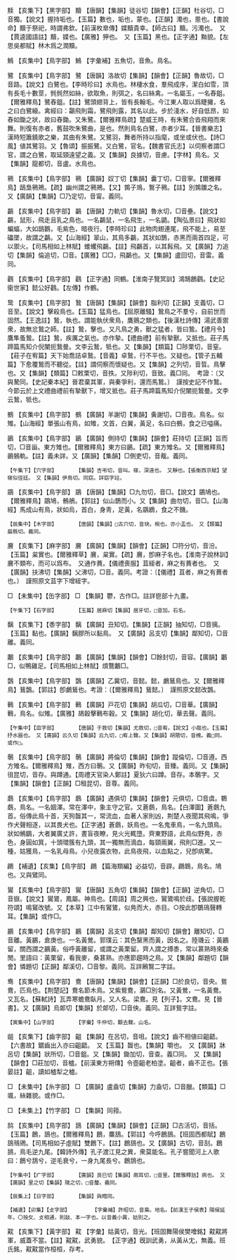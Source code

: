 <!-- { "loadSidebar": true } -->
黩	【亥集下】【黑字部】	黷	【唐韻】【集韻】徒谷切【韻會】【正韻】杜谷切，□音獨。【說文】握持垢也。【玉篇】數也，垢也，蒙也。【正韻】濁也，慁也。【書說命】黷于祭祀，時謂弗欽。【前漢枚臯傳】媟黷貴幸。【師古曰】黷。污濁也。　又【賈逵國語註】黷，媟也。【廣雅】狎也。　又【玉篇】黑也。【正字通】黝貌。【左思吳都賦】林木爲之潤黷。

鷠	【亥集中】【鳥字部】	鷠	【字彙補】五魚切，音魚。鳥名。

鷺	【亥集中】【鳥字部】	鷺	【唐韻】洛故切【集韻】【韻會】【正韻】魯故切，□音路。【說文】白鷺也。【李時珍曰】水鳥也。林棲水食，羣飛成序，潔白如雪，頂有長毛十數莖，毿毿然如絲，欲取魚，則弭之，名曰絲禽。一名屬玉，一名舂鉏。【爾雅釋鳥】鷺舂鉏。【註】鷺頭翅背上，皆有長翰毛。今江東人取以爲睫攡，名之曰白鷺縗。禽經曰：鸘飛則霜，鷺飛則露，其名以此。步於淺水，好自低昂，如舂如鋤之狀，故曰舂鋤。又朱鷺。【爾雅釋鳥疏】楚威王時，有朱鷺合沓飛翔而來舞。則復有赤者，舊鼓吹朱鷺曲，是也。然則鳥名白鷺，赤者少耳。【晉書樂志】漢時短簫鐃歌之樂，其曲有朱鷺。又鷺羽，舞者所持以指麾，或坐或伏也。【詩□風】値其鷺羽。又【魯頌】振振鷺。又白鷺，官名。【魏書官氏志】以伺察者謂□官，謂之白鷺，取延頸遠望之義。又【集韻】良據切，音慮。【字林】鳥名。又【集韻】龍都切，音盧。水鳥也。

鸋	【亥集中】【鳥字部】	鸋	【廣韻】奴丁切【集韻】囊丁切，□音寧。【爾雅釋鳥】鴟梟鸋鴂。【疏】幽州謂之鸋鴂。【又】鶉子鳼，鴽子鸋。【註】別鶉雛之名。又【廣韻】【集韻】□乃定切，音甯。義同。

鸓	【亥集中】【鳥字部】	鸓	【唐韻】力軌切【集韻】魯水切，□音壘。【說文】鸓，鼠形，飛走且乳之鳥也。一名鸓鼠，一名飛生，一名鼯。【陶弘景曰】飛狀如蝙蝠，大如鴟鵝，毛紫色，暗夜行。【李時珍曰】此物肉翅連尾，飛不能上，易至礧墜，故謂之鸓。又【山海經】翠山，其鳥多鸓，其狀如鵲，赤黑而兩首四足，可以禦火。【司馬相如上林賦】蜼蠼飛鸓。【註】飛鸓首，以其髥飛。又【廣韻】力追切【集韻】倫追切，□音。【廣雅】□□，飛鸓也。又【集韻】盧回切，音雷。義同。

鸖	【亥集中】【鳥字部】	鸖	【正字通】同鶴。【淮南子覽冥訓】鴻鵠鶬鸖。【史記衞世家】懿公好鸖。【左傳】作鶴。

鸷	【亥集中】【鳥字部】	鷙	【唐韻】【集韻】【韻會】脂利切【正韻】支義切，□音至。【說文】擊殺鳥也。【玉篇】猛鳥也。【屈原離騷】鷙鳥之不羣兮，自前世而固然。【王逸註】鷙，執也。謂能執伏衆鳥，鷹鸇之類也。【後漢杜詩傳】湯武善禦衆，故無忿鷙之師。【註】鷙，擊也。又凡鳥之勇，獸之猛者，皆曰鷙。【禮月令】鷹隼蚤鷙。【註】鷙，疾厲之氣也。亦作摯。【禮曲禮】前有摯獸。又抵也。莊子馬蹄篇馬知介倪闉扼鷙曼。文李云鷙，牴也。又【集韻】【類篇】□陟栗切，音窒。【莊子在宥篇】天下始喬詰卓鷙。【音義】卓鷙，行不平也。又疑也。【管子五輔篇】下愈覆鷙而不聽從。【註】謂伺察而懷疑也。又【集韻】之列切，音晢。鳥擊也。又【集韻】【類篇】□敕栗切，音抶。又陟利切，音致。義□同。　考證：〔又與騺同。【史記秦本紀】晉君棄其軍，與秦爭利，還而馬鷙。〕　謹按史記不作鷙。今節云於上文禮曲禮前有摯獸下，增又抵也。莊子馬蹄篇馬知介倪闉扼鷙曼。文李云鷙，牴也。 

鵺	【亥集中】【鳥字部】	鵺	【廣韻】羊謝切【集韻】夤謝切，□音夜。鳥名。似雉。【山海經】單張山有鳥，如雉，文首，白翼，黃足，名曰白鵺，食之已嗌痛。

鶅	【亥集中】【鳥字部】	鶅	【廣韻】側持切【集韻】【韻會】莊持切【正韻】旨而切，□音甾。東方雉也。【爾雅釋鳥】東方曰鶅。【疏】東方雉名。又【爾雅釋鳥】鶅鵵軌。【註】義未詳。又【廣韻】【集韻】□側吏切，音胾。義同。

	【午集下】【穴字部】		【集韻】吉弔切，音叫。窱，深遠也。　又靜也。【張衡西京賦】望窱似徑廷。　又【集韻】伊鳥切。同窈。詳窈字註。

鶌	【亥集中】【鳥字部】	鶌	【唐韻】【集韻】□九勿切，音□。【說文】鶌鳩也。【爾雅釋鳥】鶌鳩，鶻鵃。【郭註】似山鵲而小。又【集韻】曲勿切，音□。【山海經】馬成山有鳥，狀如烏，首白，身靑，足黃，名鶌鶋，食之不饑。

	【辰集中】【木字部】		【唐韻】【集韻】□古穴切，音玦。椀也。亦小盂也。　又【類篇】扁縣切。義同。

黂	【亥集下】【麻字部】	黂	【廣韻】【集韻】【韻會】【正韻】□符分切，音汾。【玉篇】枲實也。【爾雅釋草】黂，枲實。【疏】黂，卽麻子名也。【淮南子說林訓】黂不類布，而可以爲布。　又通作蕡。【儀禮喪服】苴絰者，麻之有蕡者也。　又【廣韻】扶沸切【集韻】父沸切，□音。義同。考證：〔【儀禮】苴者，麻之有蕡者也。〕　謹照原文苴字下增絰字。 

□	【未集中】【缶字部】	□	【集韻】鬱，古作□。註詳鬯部十九畫。

	【午集下】【石字部】		【玉篇】居麻切【集韻】居牙切，□音加。石名。

黐	【亥集下】【黍字部】	黐	【廣韻】丑知切。【集韻】【正韻】抽知切，□音摛。【玉篇】黏也。【廣韻】黐膠所以黏鳥。　又【廣韻】呂支切【集韻】鄰知切，□音離。義同。

鷛	【亥集中】【鳥字部】	鷛	【廣韻】【集韻】【韻會】□餘封切，音容。【廣韻】鷛□，似鴨雞足。【司馬相如上林賦】煩鶩鷛□。

鷧	【亥集中】【鳥字部】	鷧	【廣韻】乙冀切，音懿。懿，鸕鶿鳥也。又【爾雅釋鳥】鶿鷧。【郭註】卽鸕鶿也。考證：〔【爾雅釋鳥】鶿懿。〕　謹照原文懿改鷧。 

鷨	【亥集中】【鳥字部】	鷨	【廣韻】戸花切【集韻】胡瓜切，□音華。【廣韻】鷨，鳥名。似雉。【廣雅】鴣穀擊鷨布穀。又【集韻】胡化切，華去聲。義同。

	【午集中】【皿字部】		【唐韻】于救切【集韻】尤救切，□音宥。【說文】小甌也。【玉篇】抒水器也。　又【廣韻】云久切【集韻】云九切，□宥上聲。又【集韻】胡隈切，音槐。義□同。　或作□。

鷷	【亥集中】【鳥字部】	鷷	【廣韻】將倫切【集韻】【韻會】蹤倫切，□音遵。西方雉名。【爾雅釋鳥】雉，西方曰鷷。又【廣韻】昨旬切，音臻。義同。又【集韻】徂昆切，音存。與蹲通。【周禮天官染人鄭註】夏狄六曰蹲。音存。本鷷字。又【集韻】【韻會】【正韻】□租昆切，音尊。義同。

鸆	【亥集中】【鳥字部】	鸆	【廣韻】遇俱切【集韻】【韻會】元俱切，□音虞。鸅鸆，鳥名。一名婟澤。常在澤中，象主守之官。又蒼鸆，鳥名。【白澤圖】蒼鸆九首。俗傳此鳥十首，天狗齧其一，常流血，血著人家則凶，荆楚人夜聞其飛鳴，爭作犬聲相逐，以其畏犬也。【正字通】蒼鸆，妖鳥也。一名鬼車鳥，一名九頭鳥。狀如鵂鶹，大者翼廣丈許，晝盲夜瞭，見火光輒墮。齊東野語，此鳥似野鳧，赤色，身圓如箕，十頭環簇有九頭，其一獨無而滴血，每頸兩翼，飛則□進。又一種，姑獲鳥，一名乳母鳥。小兒夜露衣物，此鳥夜飛，以血點之，兒卽病驚。

鸊	【補遺】【亥集】【鳥字部】	鸊	【篇海類編】必益切，音辟。鸊鷱，鳥名。鳩也。又與鷿同。

鸑	【亥集中】【鳥字部】	鸑	【唐韻】五角切【集韻】【韻會】【正韻】逆角切，□音嶽。【說文】鸑鷟，鳳屬。神鳥也。【周語】周之興也，鸑鷟鳴於歧。【張說握乾符頌】鳴鸑改號。又【本草】江中有鸑鷟，似鳧而大，赤目。○按此卽鸀鳿聲轉耳。【集韻】或作□。

鸝	【亥集中】【鳥字部】	鸝	【廣韻】呂支切【集韻】鄰知切【韻會】離知切，□音離。黃鸝，倉庚也。一名黃鶯。郭璞云：其色黧黑而黃，因名之。陸璣云：黃鸝留，關西謂之鸝黃。俗呼黃離留，或謂之黃栗留。齊人謂之搏黍，常以葚熟時來桑閒。里語曰：黃栗留，看我麥，桑葚熟。亦應節趨時之鳥。又【集韻】鄰題切【韻會】憐題切【正韻】鄰溪切，□音黎。義同。互詳鶊鵹二字註。

鸯	【亥集中】【鳥字部】	鴦	【唐韻】【集韻】【韻會】【正韻】□於良切，音央。鴛鴦，匹鳥也。【荆楚記】鴦名節木鳥。又紫鴛鴦，鸂□別名。又黃鶯，一名黃鴦。又瓦名。【蘇軾詩】瓦弄寒蟾鴦臥月。又人名。梁鴦。見【列子】。文鴦。見【晉書】。又【廣韻】烏郞切【集韻】於郞切，□音佒。義同。互詳鴛字註。

	【寅集中】【山字部】		【字彙】牛仲切，顒去聲。山名。

龃	【亥集下】【齒字部】	齟	【集韻】在呂切，音咀。【說文】齒不相値曰齟齬。【六書故】鋸齒出入亦曰齟齬。　又【玉篇】齧也。【集韻】嚼也。　又【廣韻】牀呂切【集韻】狀所切，□音鉏。又【集韻】鋤加切，音查。義□同。　又【集韻】【韻會】□莊加切，音樝。【前漢東方朔傳】令壺齟老柏塗。齟者，齒不正也。【張晏註】齟，讀如樝犁之樝。

□	【未集中】【糸字部】	□	【廣韻】盧盍切【集韻】力盍切，□音臘。【類篇】□颯，絲雜貌。或作□。

□	【未集上】【竹字部】	□	【集韻】同箝。

鸹	【亥集中】【鳥字部】	鴰	【廣韻】【集韻】【韻會】【正韻】□古活切，音括。【玉篇】鶬，鴰也。【爾雅釋鳥】鶬，麋鴰。【郭註】今呼鶬鴰。【班固西都賦】鶬鴰鳵鶂。【司馬相如子虛賦】雙鶬下。【註】鶬鴰也。又【廣韻】古切，音刮。鶬鴰，鳥毛逆九尾。【韓詩外傳】孔子渡江見之異，衆莫能名。孔子嘗聞河上人歌曰：鶬兮鴰兮，逆毛衰兮，一身九尾長兮。鶬鴰也。

	【午集中】【疒字部】		【廣韻】良巳切【集韻】兩耳切，□音里。【爾雅釋詁】病也。　又【廣韻】里之切【集韻】陵之切，□音釐。義同。

	【辰集上】【日字部】		【集韻】與暳同。

	【補遺】【卯集】【攴字部】		【字彙補】許昭切，音梟。地名。【前漢王子侯表】陽侯延年。〇按攵、攴相通，則敲、本一字也。以音義小異，姑別之。

黆	【亥集下】【黃字部】	黆	【字彙】姑黃切，音光。【班固舞陽侯樊噲銘】黆黆將軍，威蓋不當。【註】黆黆，武勇貌。　【正字通】旣訓武勇，从黃从冘，無義。班氏銘，黆黆當作桓桓，存考。

